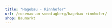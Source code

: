 ```yaml
---
title: "Hagebau - Rinnhofer"
url: /rosenau-am-sonntagberg/hagebau-rinnhofer/
shop: Baumarkt
---
```

